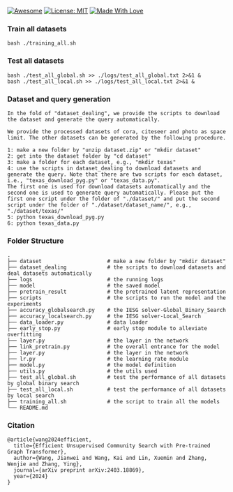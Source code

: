 
[![Awesome](https://awesome.re/badge.svg)](https://github.com/guaiyoui/graph-analytics-starter-pack) 
[![License: MIT](https://img.shields.io/badge/License-MIT-green.svg)](https://opensource.org/licenses/MIT)
[![Made With Love](https://img.shields.io/badge/Made%20With-Love-red.svg)](https://github.com/chetanraj/awesome-github-badges)




### Train all datasets
```
bash ./training_all.sh
```

### Test all datasets
```
bash ./test_all_global.sh >> ./logs/test_all_global.txt 2>&1 &
bash ./test_all_local.sh >> ./logs/test_all_local.txt 2>&1 &
```

### Dataset and query generation
```
In the fold of "dataset_dealing", we provide the scripts to download the dataset and generate the query automatically. 

We provide the processed datasets of cora, citeseer and photo as space limit. The other datasets can be generated by the following procedure.

1: make a new folder by "unzip dataset.zip" or "mkdir dataset"
2: get into the dataset folder by "cd dataset"
3: make a folder for each dataset, e.g., "mkdir texas"
4: use the scripts in dataset_dealing to download datasets and generate the query. Note that there are two scripts for each dataset, i.e., "texas_download_pyg.py" or "texas_data.py".
The first one is used for download datasets automatically and the second one is used to generate query automatically. Please put the first one script under the folder of "./dataset/" and put the second script under the folder of "./dataset/dataset_name/", e.g., "./dataset/texas/"
5: python texas_download_pyg.py
6: python texas_data.py

```



### Folder Structure

    .
    ├── dataset                     # make a new folder by "mkdir dataset"
    ├── dataset_dealing             # the scripts to download datasets and deal datasets automatically
    ├── logs                        # the running logs
    ├── model                       # the saved model
    ├── pretrain_result             # the pretrained latent representation
    ├── scripts                     # the scripts to run the model and the experiments
    ├── accuracy_globalsearch.py    # the IESG solver-Global_Binary_Search
    ├── accuracy_localsearch.py     # the IESG solver-Local_Search
    ├── data_loader.py              # data loader
    ├── early_stop.py               # early stop module to alleviate overfitting
    ├── layer.py                    # the layer in the network
    ├── link_pretrain.py            # the overall entrance for the model
    ├── layer.py                    # the layer in the network
    ├── lr.py                       # the learning rate module
    ├── model.py                    # the model definition
    ├── utils.py                    # the utils used
    ├── test_all_global.sh          # test the performance of all datasets by global binary search
    ├── test_all_local.sh           # test the performance of all datasets by local search
    ├── training_all.sh             # the script to train all the models
    └── README.md

### Citation

```
@article{wang2024efficient,
  title={Efficient Unsupervised Community Search with Pre-trained Graph Transformer},
  author={Wang, Jianwei and Wang, Kai and Lin, Xuemin and Zhang, Wenjie and Zhang, Ying},
  journal={arXiv preprint arXiv:2403.18869},
  year={2024}
}

```
